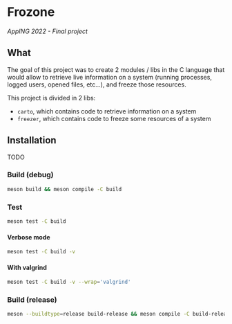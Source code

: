 
# Frozone
*AppING 2022 - Final project*

## What

The goal of this project was to create 2 modules / libs in the C language that
would allow to retrieve live information on a system (running processes, logged
users, opened files, etc...), and freeze those resources.

This project is divided in 2 libs:

- `carto`, which contains code to retrieve information on a system
- `freezer`, which contains code to freeze some resources of a system

## Installation

TODO

### Build (debug)

```bash
meson build && meson compile -C build
```

### Test

```bash
meson test -C build
```

#### Verbose mode

```bash
meson test -C build -v
```

#### With valgrind

```bash
meson test -C build -v --wrap='valgrind'
```

### Build (release)

```bash
meson --buildtype=release build-release && meson compile -C build-release
```

